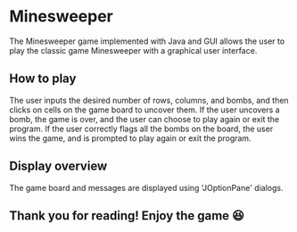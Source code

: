 # Minesweeper

The Minesweeper game implemented with Java and GUI allows the user to play the classic game Minesweeper with a graphical user interface.

## How to play

The user inputs the desired number of rows, columns, and bombs, and then clicks on cells on the game board to uncover them. If the user uncovers a bomb, the game is over, and the user can choose to play again or exit the program. If the user correctly flags all the bombs on the board, the user wins the game, and is prompted to play again or exit the program.

## Display overview

The game board and messages are displayed using 'JOptionPane' dialogs.

## Thank you for reading! Enjoy the game :satisfied:
